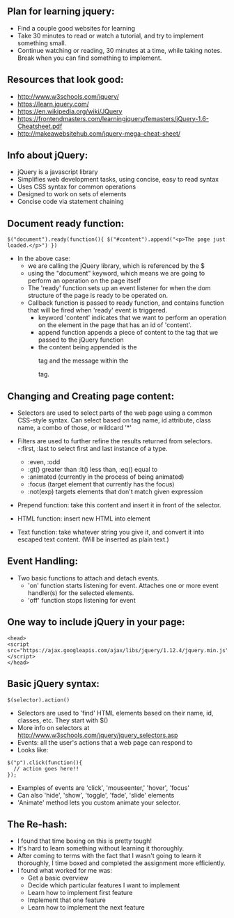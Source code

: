 ## Plan for learning jquery:
* Find a couple good websites for learning
* Take 30 minutes to read or watch a tutorial, and try to implement something small.
* Continue watching or reading, 30 minutes at a time, while taking notes. Break when you can find something to implement.

## Resources that look good:
  - http://www.w3schools.com/jquery/
  - https://learn.jquery.com/
  - https://en.wikipedia.org/wiki/JQuery
  - https://frontendmasters.com/learningjquery/femasters/jQuery-1.6-Cheatsheet.pdf
  - http://makeawebsitehub.com/jquery-mega-cheat-sheet/

## Info about jQuery:
* jQuery is a javascript library
* Simplifies web development tasks, using concise, easy to read syntax
* Uses CSS syntax for common operations
* Designed to work on sets of elements
* Concise code via statement chaining


## Document ready function:
`
  $("document").ready(function(){
    $("#content").append("<p>The page just loaded.</p>")
  })
`

* In the above case:
    - we are calling the jQuery library, which is referenced by the $
    - using the "document" keyword, which means we are going to perform an operation on the page itself
    - The 'ready' function sets up an event listener for when the dom structure of the page is ready to be operated on.
    - Callback function is passed to ready function, and contains function that will be fired when 'ready' event is triggered.
        - keyword 'content' indicates that we want to perform an operation on the element in the page that has an id of 'content'.
        - append function appends a piece of content to the tag that we passed to the jQuery function
        - the content being appended is the <p> tag and the message within the <p> tag.

## Changing and Creating page content:

* Selectors are used to select parts of the web page using a common CSS-style syntax. Can select based on tag name, id attribute, class name, a combo of those, or wildcard '*'

* Filters are used to further refine the results returned from selectors.
    -:first, :last to select first and last instance of a type.
    - :even, :odd
    - :gt() greater than :lt() less than, :eq() equal to
    - :animated (currently in the process of being animated)
    - :focus (target element that currently has the focus)
    - :not(exp) targets elements that don't match given expression

* Prepend function: take this content and insert it in front of the selector.

* HTML function: insert new HTML into element

* Text function: take whatever string you give it, and convert it into escaped text content. (Will be inserted as plain text.)

## Event Handling:
* Two basic functions to attach and detach events.
  - 'on' function starts listening for event. Attaches one or more event handler(s) for the selected elements.
  - 'off' function stops listening for event

## One way to include jQuery in your page:
```
<head>
<script src="https://ajax.googleapis.com/ajax/libs/jquery/1.12.4/jquery.min.js"></script>
</head>
```

## Basic jQuery syntax:
```
$(selector).action()
```

* Selectors are used to 'find' HTML elements based on their name, id, classes, etc. They start with $()
* More info on selectors at http://www.w3schools.com/jquery/jquery_selectors.asp
* Events: all the user's actions that a web page can respond to
* Looks like:

```
$("p").click(function(){
  // action goes here!!
});
```

* Examples of events are 'click', 'mouseenter,' 'hover', 'focus'
* Can also 'hide', 'show', 'toggle', 'fade', 'slide' elements
* 'Animate' method lets you custom animate your selector.

## The Re-hash:
* I found that time boxing on this is pretty tough!
* It's hard to learn something without learning it thoroughly.
* After coming to terms with the fact that I wasn't going to learn it thoroughly, I time boxed and completed the assignment more efficiently.
* I found what worked for me was:
  - Get a basic overview
  - Decide which particular features I want to implement
  - Learn how to implement first feature
  - Implement that one feature
  - Learn how to implement the next feature
